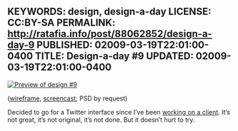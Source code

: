KEYWORDS: design, design-a-day
LICENSE: CC:BY-SA
PERMALINK: http://ratafia.info/post/88062852/design-a-day-9
PUBLISHED: 02009-03-19T22:01:00-0400
TITLE: Design-a-day #9
UPDATED: 02009-03-19T22:01:00-0400
--
[![Preview of design #9][img]][fl]

 [fl]: http://flickr.com/photos/stilist/3369548956/
 [img]: http://farm4.static.flickr.com/3566/3369548956_1bf94210a9.jpg

([wireframe][wf], [screencast][sc]; <abbr class='smallcaps'>PSD</abbr> by
request)

 [sc]: http://flickr.com/photos/stilist/3369548988/
 [wf]: http://flickr.com/photos/stilist/3369548958/

Decided to go for a Twitter interface since I’ve been [working on a
client][turp]. It’s not great, it’s not original, it’s not done. But it doesn’t
hurt to try.

 [turp]: http://github.com/stilist/turpentine
